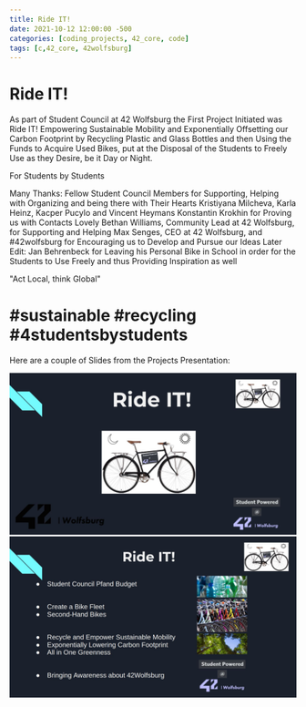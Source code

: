 ```yaml
---
title: Ride IT!
date: 2021-10-12 12:00:00 -500
categories: [coding_projects, 42_core, code]
tags: [c,42_core, 42wolfsburg]
---
```



# **Ride IT!**

As part of Student Council at 42 Wolfsburg the First Project Initiated was Ride IT!
Empowering Sustainable Mobility and Exponentially Offsetting our Carbon Footprint by Recycling Plastic and Glass Bottles and then Using the Funds to Acquire Used Bikes, put at the Disposal of the Students to Freely Use as they Desire, be it Day or Night.

For Students by Students

Many Thanks:
Fellow Student Council Members for Supporting, Helping with Organizing and being there with Their Hearts
Kristiyana Milcheva, Karla Heinz, Kacper Pucylo and Vincent Heymans
Konstantin Krokhin for Proving us with Contacts
Lovely Bethan Williams, Community Lead at 42 Wolfsburg, for Supporting and Helping
Max Senges, CEO at 42 Wolfsburg, and #42wolfsburg for Encouraging us to Develop and Pursue our Ideas
Later Edit:
Jan Behrenbeck for Leaving his Personal Bike in School in order for the Students to Use Freely and thus Providing Inspiration as well

"Act Local, think Global"
# #sustainable #recycling #4studentsbystudents
Here are a couple of Slides from the Projects Presentation:



![img-description](/assets/img/SC_RIdeIT_Logo.jpeg)
![img-description](/assets/img/SC_RIdeIT_Slide.jpeg)

